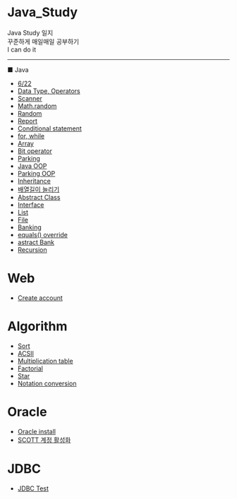 # Java_Study  
Java Study 일지  
꾸준하게 매일매일 공부하기  
I can do it  

------------------------------------------------------------------  
■ Java
- [6/22](https://github.com/Gyubin0302/Java_Study/blob/master/0622.md)  
- [Data Type, Operators](https://github.com/Gyubin0302/Java_Study/blob/master/Data%20Type%2C%20Operators.md)  
- [Scanner](https://github.com/Gyubin0302/Java_Study/blob/master/Scanner.md)  
- [Math.random](https://github.com/Gyubin0302/Java_Study/blob/master/Math.random().md)  
- [Random](https://github.com/Gyubin0302/Java_Study/blob/master/Random.md)  
- [Report](https://github.com/Gyubin0302/Java_Study/blob/master/Report.md)  
- [Conditional statement](https://github.com/Gyubin0302/Java_Study/blob/master/Conditional%20statement.md)  
- [for, while](https://github.com/Gyubin0302/Java_Study/blob/master/for%2C%20while.md)  
- [Array](https://github.com/Gyubin0302/Java_Study/blob/master/Array.md)    
- [Bit operator](https://github.com/Gyubin0302/Java_Study/blob/master/Bit%20operator.md)  
- [Parking](https://github.com/Gyubin0302/Java_Study/blob/master/Parking.md)  
- [Java OOP](https://github.com/Gyubin0302/Java_Study/blob/master/Java%20OOP.md)   
- [Parking OOP](https://github.com/Gyubin0302/Java_Study/tree/master/Parking%20OOP)  
- [Inheritance](https://github.com/Gyubin0302/Java_Study/blob/master/Inheritance.md)  
- [배열길이 늘리기](https://github.com/Gyubin0302/Java_Study/blob/master/%EB%B0%B0%EC%97%B4%20%EA%B8%B8%EC%9D%B4%20%EB%8A%98%EB%A6%AC%EA%B8%B0.md)  
- [Abstract Class](https://github.com/Gyubin0302/Java_Study/blob/master/Astract%20Class.md)  
- [Interface](https://github.com/Gyubin0302/Java_Study/blob/master/Interface.md)   
- [List](https://github.com/Gyubin0302/Java_Study/blob/master/List.md)  
- [File](https://github.com/Gyubin0302/Java_Study/blob/master/File.md)  
- [Banking](https://github.com/Gyubin0302/Java_Study/tree/master/Banking)  
- [equals() override](https://github.com/Gyubin0302/Java_Study/blob/master/equals()%20override.md)  
- [astract Bank](https://github.com/Gyubin0302/Java_Study/tree/master/abstract%20Bank)  
- [Recursion](https://github.com/Gyubin0302/Java_Study/blob/master/Recursion.md)    


# Web  
- [Create account](https://github.com/Gyubin0302/Java_Study/blob/master/html5/Create%20account.md)  

# Algorithm  
- [Sort](https://github.com/Gyubin0302/Java_Study/tree/master/Algorithm/Sort)  
- [ACSII](https://github.com/Gyubin0302/Java_Study/blob/master/Algorithm/ACSII.md)  
- [Multiplication table](https://github.com/Gyubin0302/Java_Study/blob/master/Algorithm/Multiplication%20table.md)  
- [Factorial](https://github.com/Gyubin0302/Java_Study/blob/master/Algorithm/Factorial.md)  
- [Star](https://github.com/Gyubin0302/Java_Study/blob/master/Algorithm/Star.md)  
- [Notation conversion](https://github.com/Gyubin0302/Java_Study/blob/master/Algorithm/Notation%20conversion.md)  


# Oracle
 - [Oracle install](https://github.com/Gyubin0302/Java_Study/blob/master/Oracle/Oracle%20install.md)  
 - [SCOTT 계정 활성화](https://github.com/Gyubin0302/Java_Study/blob/master/Oracle/SCOTT%20%EA%B3%84%EC%A0%95%20%ED%99%9C%EC%84%B1%ED%99%94.md)  
 
# JDBC
 - [JDBC Test](https://github.com/Gyubin0302/Java_Study/tree/master/JDBC/JDBC%20Test)  

